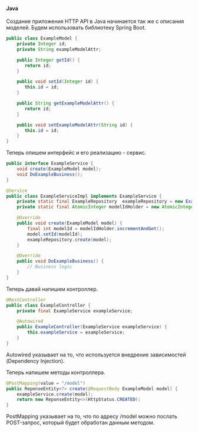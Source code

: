#### **Java**
Создание приложения HTTP API в Java начинается так же с описания моделей. Будем использовать библиотеку Spring Boot.

```java
public class ExampleModel {
    private Integer id;
    private String exampleModelAttr;

    public Integer getId() {
       return id;
    }

    public void setId(Integer id) {
       this.id = id;
    }

    public String getExampleModelAttr() {
       return id;
    }

    public void setExampleModelAttr(String id) {
       this.id = id;
    }
}
```

Теперь опишем интерфейс и его реализацию - сервис.

```java
public interface ExampleService {
    void create(ExampleModel model);
    void DoExampleBusiness();
}
```

```java
@Service
public class ExampleServiceImpl implements ExampleService {
    private static final ExampleRepository  exampleRepository = new ExampleRepositoryImpl();
    private static final AtomicInteger modelIdHolder = new AtomicInteger();

    @Override
    public void create(ExampleModel model) {
        final int modelId = modelIdHolder.incrementAndGet();
        model.setId(modelId);
        exampleRepository.create(model);
    }

    @Override
    public void DoExampleBusiness() {
        // Business logic
    }
}
```

Теперь давай напишем контроллер.

```java
@RestController
public class ExampleController {
    private final ExampleService exampleService;

    @Autowired
    public ExampleController(ExampleService exampleService) {
        this.exampleService = exampleService;
    }
}
```

Autowired указывает на то, что используется внедрение зависимостей (Dependency Injection).

Теперь напишем методы контроллера.

```java
@PostMapping(value = "/model")
public ReponseEntity<?> create(@RequestBody ExampleModel model) {
    exampleService.create(model);
    return new ReponseEntity<>(HttpStatus.CREATED);
}
```

PostMapping указывает на то, что по адресу /model можно послать POST-запрос, который будет обработан данным методом.